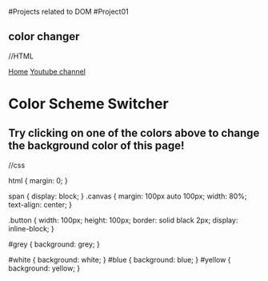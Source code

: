 #Projects related to DOM
#Project01
## color changer

//HTML
 
<!DOCTYPE html>
<html lang="en">
  <head>
    <meta charset="UTF-8" />
    <meta name="viewport" content="width=device-width, initial-scale=1.0" />
    <meta http-equiv="X-UA-Compatible" content="ie=edge" />
    <link rel="stylesheet" href="style.css" />
    <link rel="stylesheet" href="../styles.css" />
    <title>JavaScript Background Color Switcher</title>
  </head>
  <body>
    <nav>
      <a href="/" aria-current="page">Home</a>
      <a target="_blank" href="https://www.youtube.com/@chaiaurcode"
        >Youtube channel</a
      >
    </nav>
    <div class="canvas">
      <!-- <a
        style="
          background-color: #fff;
          padding: 10px 30px;
          border-radius: 8px;
          color: #212121;
          text-decoration: none;
          border: 2px solid #212121;
        "
        href="../index.html"
        >Back to Home Page</a
      > -->
      <h1>Color Scheme Switcher</h1>
      <span class="button" id="grey"></span>
      <span class="button" id="white"></span>
      <span class="button" id="blue"></span>
      <span class="button" id="yellow"></span>
      <span class="button" id="green"></span>
      <h2>
        Try clicking on one of the colors above
        <span>to change the background color of this page!</span>
      </h2>
    </div>
    <script src="color_changer.js"></script>
  </body>
</html>

//css

html {
    margin: 0;
  }
  
  span {
    display: block;
  }
  .canvas {
    margin: 100px auto 100px;
    width: 80%;
    text-align: center;
  }
  
  .button {
    width: 100px;
    height: 100px;
    border: solid black 2px;
    display: inline-block;
  }
  
  #grey {
    background: grey;
  }
  
  #white {
    background: white;
  }
  #blue {
    background: blue;
  }
  #yellow {
    background: yellow;
  }
  